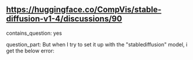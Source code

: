 ## https://huggingface.co/CompVis/stable-diffusion-v1-4/discussions/90

contains_question: yes

question_part: But when I try to set it up with the "stablediffusion" model, i get the below error: